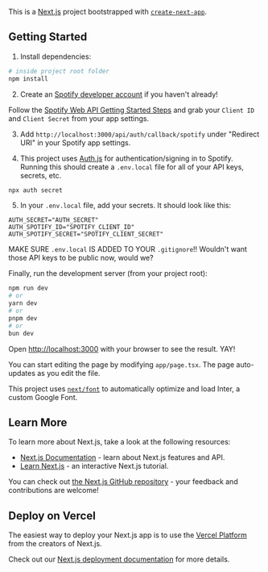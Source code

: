 This is a [Next.js](https://nextjs.org/) project bootstrapped with [`create-next-app`](https://github.com/vercel/next.js/tree/canary/packages/create-next-app).

## Getting Started

1) Install dependencies:
```bash
# inside project root folder
npm install 
```

2) Create an [Spotify developer account](https://developer.spotify.com/) if you haven't already!

Follow the [Spotify Web API Getting Started Steps](https://developer.spotify.com/documentation/web-api) and grab your `Client ID` and `Client Secret` from your app settings.

3) Add `http://localhost:3000/api/auth/callback/spotify` under "Redirect URI" in your Spotify app settings.

4) This project uses [Auth.js](https://authjs.dev/) for authentication/signing in to Spotify. Running this should create a `.env.local` file for all of your API keys, secrets, etc. 
```bash
npx auth secret
```

5) In your `.env.local` file, add your secrets. It should look like this:
```
AUTH_SECRET="AUTH_SECRET"
AUTH_SPOTIFY_ID="SPOTIFY_CLIENT_ID"
AUTH_SPOTIFY_SECRET="SPOTIFY_CLIENT_SECRET"
```

MAKE SURE `.env.local` IS ADDED TO YOUR `.gitignore`!! Wouldn't want those API keys to be public now, would we?

Finally, run the development server (from your project root):
```bash
npm run dev
# or
yarn dev
# or
pnpm dev
# or
bun dev
```

Open [http://localhost:3000](http://localhost:3000) with your browser to see the result. YAY!

You can start editing the page by modifying `app/page.tsx`. The page auto-updates as you edit the file.

This project uses [`next/font`](https://nextjs.org/docs/basic-features/font-optimization) to automatically optimize and load Inter, a custom Google Font.

## Learn More

To learn more about Next.js, take a look at the following resources:

- [Next.js Documentation](https://nextjs.org/docs) - learn about Next.js features and API.
- [Learn Next.js](https://nextjs.org/learn) - an interactive Next.js tutorial.

You can check out [the Next.js GitHub repository](https://github.com/vercel/next.js/) - your feedback and contributions are welcome!

## Deploy on Vercel

The easiest way to deploy your Next.js app is to use the [Vercel Platform](https://vercel.com/new?utm_medium=default-template&filter=next.js&utm_source=create-next-app&utm_campaign=create-next-app-readme) from the creators of Next.js.

Check out our [Next.js deployment documentation](https://nextjs.org/docs/deployment) for more details.
